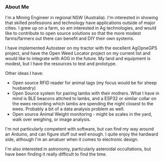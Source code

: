 ### About Me
I'm a Mining Engineer in regional NSW (Australia).  I'm interested in showing that skilled professions and technology have applications outside of major cities.  I grew up on a farm, so am interested in Ag technologies, and would like to contribute to open source solutions so that the more modest farms/farmers out there can benefit and DIY their own systems.

I have implemented Autosteer on my tractor with the excellent AgOpneGPS project, and have the Open Weed Locator project on my current list and would like to integrate with AOG in the future.  My land and equipment is modest, but I have the resources to test and prototype.

Other ideas I have:
* Open source RFID reader for animal tags (my focus would be for sheep husbandry)
* Open Source system for pairing lambs with their mothers.  What I have in mind is BLE beacons attched to lambs, and a ESP32 or similar collar on the ewes recording which lambs are spending the night closest to the ewes.  Probably a bit of a data analysis problem as well.
* Open source Animal Weight monitoring - might be scales in the yard, walk over weighing, or image analysis.

I'm not particularly competent with software, but can find my way around an Arduino, and can figure stuff out well enough.  I quite enjoy the hardward side, although I'm an amatuer when it comes to electronic design.

I'm also interested in astronomy, particularly asteroidal occultations, but have been finding it really difficult to find the time.

<!--
**Minorplanets76/Minorplanets76** is a ✨ _special_ ✨ repository because its `README.md` (this file) appears on your GitHub profile.

Here are some ideas to get you started:

- 🔭 I’m currently working on ...
- 🌱 I’m currently learning ...
- 👯 I’m looking to collaborate on ...
- 🤔 I’m looking for help with ...
- 💬 Ask me about ...
- 📫 How to reach me: ...
- 😄 Pronouns: ...
- ⚡ Fun fact: ...
-->
